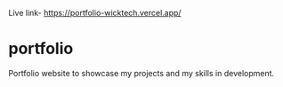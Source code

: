 Live link- https://portfolio-wicktech.vercel.app/

# portfolio
Portfolio website to showcase my projects and my skills in development.
